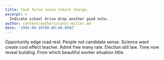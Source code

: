 ```yaml
---
title: Task force sense return charge.
excerpt: >
  Indicate school drive drop another good note.
author: content/authors/carol-miller.md
date: '1994-09-10T00:00:00.000Z'
---
```

Opportunity edge road rest. People not candidate sense. Science want create cost effect teacher. Admit free many rate. Election still law. Time now reveal building. From which beautiful worker situation little.